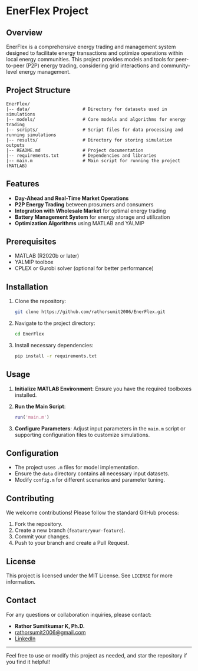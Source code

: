 # EnerFlex Project

## Overview
EnerFlex is a comprehensive energy trading and management system designed to facilitate energy transactions and optimize operations within local energy communities. This project provides models and tools for peer-to-peer (P2P) energy trading, considering grid interactions and community-level energy management.

## Project Structure
```
EnerFlex/
|-- data/                    # Directory for datasets used in simulations
|-- models/                  # Core models and algorithms for energy trading
|-- scripts/                 # Script files for data processing and running simulations
|-- results/                 # Directory for storing simulation outputs
|-- README.md                # Project documentation
|-- requirements.txt         # Dependencies and libraries
|-- main.m                   # Main script for running the project (MATLAB)
```

## Features
- **Day-Ahead and Real-Time Market Operations**
- **P2P Energy Trading** between prosumers and consumers
- **Integration with Wholesale Market** for optimal energy trading
- **Battery Management System** for energy storage and utilization
- **Optimization Algorithms** using MATLAB and YALMIP

## Prerequisites
- MATLAB (R2020b or later)
- YALMIP toolbox
- CPLEX or Gurobi solver (optional for better performance)

## Installation
1. Clone the repository:
   ```bash
   git clone https://github.com/rathorsumit2006/EnerFlex.git
   ```
2. Navigate to the project directory:
   ```bash
   cd EnerFlex
   ```
3. Install necessary dependencies:
   ```bash
   pip install -r requirements.txt
   ```

## Usage
1. **Initialize MATLAB Environment**:
   Ensure you have the required toolboxes installed.

2. **Run the Main Script**:
   ```matlab
   run('main.m')
   ```

3. **Configure Parameters**:
   Adjust input parameters in the `main.m` script or supporting configuration files to customize simulations.

## Configuration
- The project uses `.m` files for model implementation.
- Ensure the `data` directory contains all necessary input datasets.
- Modify `config.m` for different scenarios and parameter tuning.

## Contributing
We welcome contributions! Please follow the standard GitHub process:
1. Fork the repository.
2. Create a new branch (`feature/your-feature`).
3. Commit your changes.
4. Push to your branch and create a Pull Request.

## License
This project is licensed under the MIT License. See `LICENSE` for more information.

## Contact
For any questions or collaboration inquiries, please contact:
- **Rathor Sumitkumar K, Ph.D.**
- [rathorsumit2006@gmail.com](mailto:rathorsumit2006@gmail.com)
- [LinkedIn](https://www.linkedin.com/in/rathorsumit2010/)

---

Feel free to use or modify this project as needed, and star the repository if you find it helpful!
